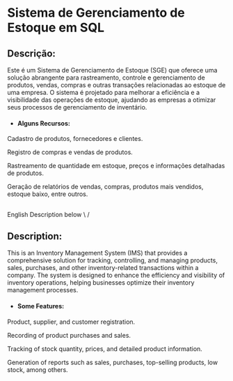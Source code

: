 # Sistema de Gerenciamento de Estoque em SQL


## Descrição:
Este é um Sistema de Gerenciamento de Estoque (SGE) que oferece uma solução abrangente para rastreamento, controle e gerenciamento de produtos, vendas, compras e outras transações relacionadas ao estoque de uma empresa. O sistema é projetado para melhorar a eficiência e a visibilidade das operações de estoque, ajudando as empresas a otimizar seus processos de gerenciamento de inventário.

- #### Alguns Recursos:

Cadastro de produtos, fornecedores e clientes.

Registro de compras e vendas de produtos.

Rastreamento de quantidade em estoque, preços e informações detalhadas de produtos.

Geração de relatórios de vendas, compras, produtos mais vendidos, estoque baixo, entre outros.
##

English Description below   \ /

## Description:
This is an Inventory Management System (IMS) that provides a comprehensive solution for tracking, controlling, and managing products, sales, purchases, and other inventory-related transactions within a company. The system is designed to enhance the efficiency and visibility of inventory operations, helping businesses optimize their inventory management processes.

- #### Some Features:
Product, supplier, and customer registration.

Recording of product purchases and sales.

Tracking of stock quantity, prices, and detailed product information.

Generation of reports such as sales, purchases, top-selling products, low stock, among others.






